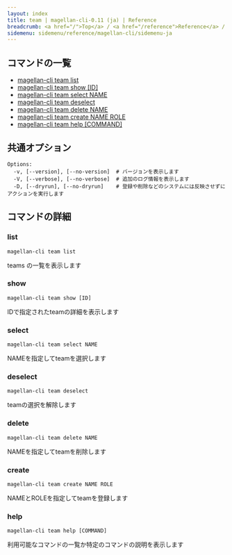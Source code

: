 ```yaml
---
layout: index
title: team | magellan-cli-0.11 (ja) | Reference
breadcrumb: <a href="/">Top</a> / <a href="/reference">Reference</a> / <a href="/reference/magellan-cli/ja">magellan-cli-0.11</a> / team <a href="/reference/en/resources/team.html">en</a> ja
sidemenu: sidemenu/reference/magellan-cli/sidemenu-ja
---
```


## コマンドの一覧

- [magellan-cli team list](#list)
- [magellan-cli team show [ID]](#show)
- [magellan-cli team select NAME](#select)
- [magellan-cli team deselect](#deselect)
- [magellan-cli team delete NAME](#delete)
- [magellan-cli team create NAME ROLE](#create)
- [magellan-cli team help [COMMAND]](#help)

## 共通オプション

```text
Options:
  -v, [--version], [--no-version]  # バージョンを表示します
  -V, [--verbose], [--no-verbose]  # 追加のログ情報を表示します
  -D, [--dryrun], [--no-dryrun]    # 登録や削除などのシステムには反映させずにアクションを実行します

```


## コマンドの詳細
### <a name="list"></a>list

```text
magellan-cli team list
```

teams の一覧を表示します

### <a name="show"></a>show

```text
magellan-cli team show [ID]
```

IDで指定されたteamの詳細を表示します

### <a name="select"></a>select

```text
magellan-cli team select NAME
```

NAMEを指定してteamを選択します

### <a name="deselect"></a>deselect

```text
magellan-cli team deselect
```

teamの選択を解除します

### <a name="delete"></a>delete

```text
magellan-cli team delete NAME
```

NAMEを指定してteamを削除します

### <a name="create"></a>create

```text
magellan-cli team create NAME ROLE
```

NAMEとROLEを指定してteamを登録します

### <a name="help"></a>help

```text
magellan-cli team help [COMMAND]
```

利用可能なコマンドの一覧か特定のコマンドの説明を表示します

